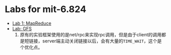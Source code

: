 # Labs for mit-6.824

* [Lab 1: MapReduce](https://pdos.csail.mit.edu/6.824/labs/lab-1.html)
* [Lab: GFS](https://github.com/chaomai/mit-6.824/tree/master/ppca-gfs)
    1. 原有的实验框架使用的是net/rpc来实现rpc调用，但是由于client的调用都是短链接，server端主动关闭链接以后，会有大量的`TIME_WAIT`，这个是个优化点。
